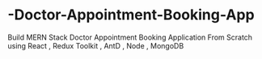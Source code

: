 # -Doctor-Appointment-Booking-App
Build MERN Stack Doctor Appointment Booking Application From Scratch using React , Redux Toolkit , AntD , Node , MongoDB
